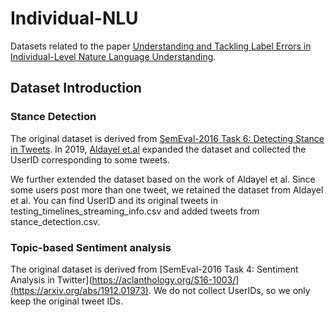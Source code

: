 # Individual-NLU
Datasets related to the paper [Understanding and Tackling Label Errors in Individual-Level Nature Language Understanding](https://arxiv.org/abs/2502.13297). 

## Dataset Introduction
### Stance Detection 
The original dataset is derived from [SemEval-2016 Task 6: Detecting Stance in Tweets](https://aclanthology.org/S16-1003/). In 2019, [Aldayel et.al](https://github.com/AbeerAldayel/Stance_detection) expanded the dataset and collected the UserID corresponding to some tweets. 

We further extended the dataset based on the work of Aldayel et al. Since some users post more than one tweet, we retained the dataset from Aldayel et al. You can find UserID and its original tweets in testing_timelines_streaming_info.csv and added tweets from stance_detection.csv.

### Topic-based Sentiment analysis
The original dataset is derived from [SemEval-2016 Task 4: Sentiment Analysis in Twitter](https://aclanthology.org/S16-1003/](https://arxiv.org/abs/1912.01973). We do not collect UserIDs, so we only keep the original tweet IDs.
